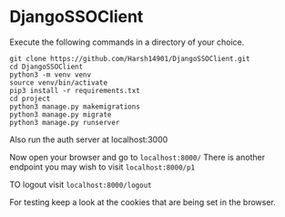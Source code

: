 # DjangoSSOClient

Execute the following commands in a directory of your choice.

```
git clone https://github.com/Harsh14901/DjangoSSOClient.git
cd DjangoSSOClient
python3 -m venv venv
source venv/bin/activate
pip3 install -r requirements.txt
cd project
python3 manage.py makemigrations
python3 manage.py migrate
python3 manage.py runserver

```

Also run the auth server at localhost:3000

Now open your browser and go to `localhost:8000/`
There is another endpoint you may wish to visit `localhost:8000/p1`

TO logout visit `localhost:8000/logout` 

For testing keep a look at the cookies that are being set in the browser.
